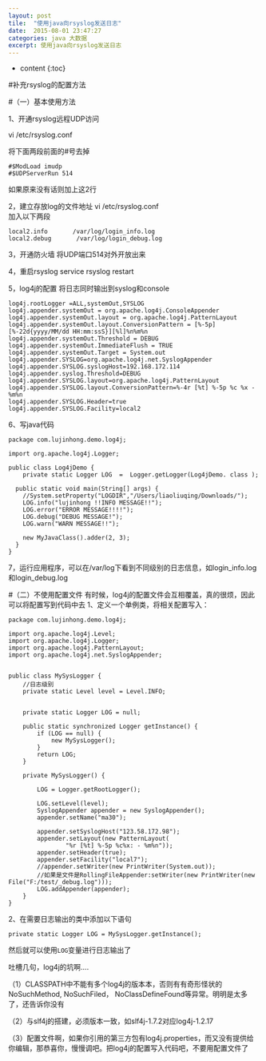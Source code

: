 ```yaml
---
layout: post
tile:  "使用java向rsyslog发送日志"
date:  2015-08-01 23:47:27
categories: java 大数据 
excerpt: 使用java向rsyslog发送日志
---
```


* content
{:toc}




#补充rsyslog的配置方法

#（一）基本使用方法

1、开通rsyslog远程UDP访问

 vi /etc/rsyslog.conf  
 
将下面两段前面的#号去掉

	#$ModLoad imudp  
	#$UDPServerRun 514  

如果原来没有话则加上这2行

2，建立存放log的文件地址
 vi /etc/rsyslog.conf  
加入以下两段

	local2.info       /var/log/login_info.log  
	local2.debug       /var/log/login_debug.log  


3，开通防火墙
将UDP端口514对外开放出来
 
4，重启rsyslog
	 service rsyslog restart  


5，log4j的配置
将日志同时输出到syslog和console

	log4j.rootLogger =ALL,systemOut,SYSLOG
	log4j.appender.systemOut = org.apache.log4j.ConsoleAppender 
	log4j.appender.systemOut.layout = org.apache.log4j.PatternLayout 
	log4j.appender.systemOut.layout.ConversionPattern = [%-5p][%-22d{yyyy/MM/dd HH:mm:ssS}][%l]%n%m%n 
	log4j.appender.systemOut.Threshold = DEBUG 
	log4j.appender.systemOut.ImmediateFlush = TRUE 
	log4j.appender.systemOut.Target = System.out 
	log4j.appender.SYSLOG=org.apache.log4j.net.SyslogAppender  
	log4j.appender.SYSLOG.syslogHost=192.168.172.114
	log4j.appender.syslog.Threshold=DEBUG  
	log4j.appender.SYSLOG.layout=org.apache.log4j.PatternLayout  
	log4j.appender.SYSLOG.layout.ConversionPattern=%-4r [%t] %-5p %c %x - %m%n  
	log4j.appender.SYSLOG.Header=true
	log4j.appender.SYSLOG.Facility=local2   


6、写java代码

	package com.lujinhong.demo.log4j;
	
	import org.apache.log4j.Logger;
	
	public class Log4jDemo {
	    private static Logger LOG  =  Logger.getLogger(Log4jDemo. class );
	
	  public static void main(String[] args) {
	    //System.setProperty("LOGDIR","/Users/liaoliuqing/Downloads/");
	    LOG.info("lujinhong !!INFO MESSAGE!!");
	    LOG.error("ERROR MESSAGE!!!!");
	    LOG.debug("DEBUG MESSAGE!");
	    LOG.warn("WARN MESSAGE!!");
	    
	    new MyJavaClass().adder(2, 3);
	  }
	}


7，运行应用程序，可以在/var/log下看到不同级别的日志信息，如login_info.log和login_debug.log

#（二）不使用配置文件
有时候，log4j的配置文件会互相覆盖，真的很烦，因此可以将配置写到代码中去
1、定义一个单例类，将相关配置写入：

	package com.lujinhong.demo.log4j;
	
	import org.apache.log4j.Level;
	import org.apache.log4j.Logger;
	import org.apache.log4j.PatternLayout;
	import org.apache.log4j.net.SyslogAppender;
	
	
	public class MySysLogger {
		//日志级别
		private static Level level = Level.INFO;
	
	
		private static Logger LOG = null;
	
		public static synchronized Logger getInstance() {
			if (LOG == null) {
				new MySysLogger();
			}
			return LOG;
		}
	
		private MySysLogger() {
	
			LOG = Logger.getRootLogger();
			
			LOG.setLevel(level);
			SyslogAppender appender = new SyslogAppender();
			appender.setName("ma30");
	
			appender.setSyslogHost("123.58.172.98");
			appender.setLayout(new PatternLayout(
					"%r [%t] %-5p %c%x: - %m%n"));
			appender.setHeader(true);
			appender.setFacility("local7");
			//appender.setWriter(new PrintWriter(System.out));
			//如果是文件是RollingFileAppender:setWriter(new PrintWriter(new File("F:/test/_debug.log")));
			LOG.addAppender(appender);
		}
	}

2、在需要日志输出的类中添加以下语句

	private static Logger LOG = MySysLogger.getInstance();

然后就可以使用`LOG`变量进行日志输出了

吐槽几句，log4j的坑啊....

（1）CLASSPATH中不能有多个log4j的版本本，否则有有奇形怪状的NoSuchMethod, NoSuchFiled， NoClassDefineFound等异常。明明是太多了，还告诉你没有

（2）与slf4j的搭建，必须版本一致，如slf4j-1.7.2对应log4j-1.2.17

（3）配置文件啊，如果你引用的第三方包有log4j.properties，而又没有提供给你编辑，那恭喜你，慢慢调吧。把log4j的配置写入代码吧，不要用配置文件了
